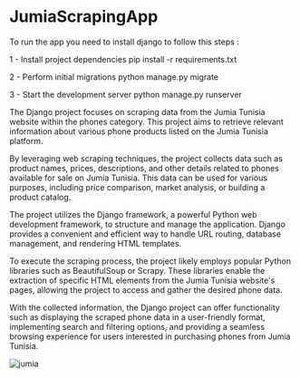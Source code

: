 # JumiaScrapingApp

To run the app you need to install django to follow this steps : 

1 - Install project dependencies 
  pip install -r requirements.txt
  
2 - Perform initial migrations
  python manage.py migrate
  
3 - Start the development server
  python manage.py runserver
  
The Django project focuses on scraping data from the Jumia Tunisia website within the phones category. This project aims to retrieve relevant information about various phone products listed on the Jumia Tunisia platform.

By leveraging web scraping techniques, the project collects data such as product names, prices, descriptions, and other details related to phones available for sale on Jumia Tunisia. This data can be used for various purposes, including price comparison, market analysis, or building a product catalog.

The project utilizes the Django framework, a powerful Python web development framework, to structure and manage the application. Django provides a convenient and efficient way to handle URL routing, database management, and rendering HTML templates.

To execute the scraping process, the project likely employs popular Python libraries such as BeautifulSoup or Scrapy. These libraries enable the extraction of specific HTML elements from the Jumia Tunisia website's pages, allowing the project to access and gather the desired phone data.

With the collected information, the Django project can offer functionality such as displaying the scraped phone data in a user-friendly format, implementing search and filtering options, and providing a seamless browsing experience for users interested in purchasing phones from Jumia Tunisia.
  
![jumia](https://github.com/LaithMahdi/JumiaScrapingApp/assets/109853134/337fadb5-834e-4a31-bab9-9677fb85bd10)
